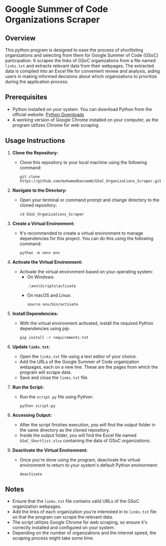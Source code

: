 # Google Summer of Code Organizations Scraper

## Overview

This python program is designed to ease the process of shortlisting organizations and selecting from them for Google Summer of Code (GSoC) participation. It scrapes the links of GSoC organizations from a file named `links.txt` and extracts relevant data from their webpages. The extracted data is compiled into an Excel file for convenient review and analysis, aiding users in making informed decisions about which organizations to prioritize during the application process. 

## Prerequisites

* Python installed on your system. You can download Python from the official website: [Python Downloads](https://python.org/downloads/)
* A working version of Google Chrome installed on your computer, as the program utilizes Chrome for web scraping.

## Usage Instructions

1. **Clone the Repository:**
    - Clone this repository to your local machine using the following command:
      ```
      git clone https://github.com/mohamedbassem6/GSoC_Organizations_Scraper.git
      ```

2. **Navigate to the Directory:**
    - Open your terminal or command prompt and change directory to the cloned repository:
      ```
      cd GSoC_Organizations_Scraper
      ```

3. **Create a Virtual Environment:**
    - It's recommended to create a virtual environment to manage dependencies for this project. You can do this using the following command:
      ```
      python -m venv env
      ```

4. **Activate the Virtual Environment:**
    - Activate the virtual environment based on your operating system:
      - On Windows:
        ```
        .\env\Scripts\activate
        ```
      - On macOS and Linux:
        ```
        source env/bin/activate
        ```

5. **Install Dependencies:**
    - With the virtual environment activated, install the required Python dependencies using pip:
      ```
      pip install -r requirements.txt
      ```

6. **Update `links.txt`:**
    - Open the `links.txt` file using a text editor of your choice.
    - Add the URLs of the Google Summer of Code organization webpages, each on a new line. These are the pages from which the program will scrape data.
    - Save and close the `links.txt` file.

7. **Run the Script:**
    - Run the `script.py` file using Python:
      ```
      python script.py
      ```

8. **Accessing Output:**
    - After the script finishes execution, you will find the output folder in the same directory as the cloned repository.
    - Inside the output folder, you will find the Excel file named `GSoC_Shortlist.xlsx` containing the data of GSoC organizations.

9. **Deactivate the Virtual Environment:**
    - Once you're done using the program, deactivate the virtual environment to return to your system's default Python environment:
      ```
      deactivate
      ```

## Notes

- Ensure that the `links.txt` file contains valid URLs of the GSoC organization webpages.
- Add the links of each organization you're interested in to `links.txt` file so that the program can scrape the relevant data.
- The script utilizes Google Chrome for web scraping, so ensure it's correctly installed and configured on your system.
- Depending on the number of organizations and the internet speed, the scraping process might take some time.
